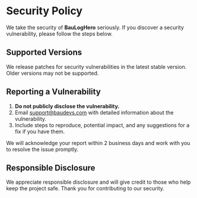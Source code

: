 # Security Policy

We take the security of **BauLogHero** seriously. If you discover a security vulnerability, please follow the steps below.

## Supported Versions

We release patches for security vulnerabilities in the latest stable version. Older versions may not be supported.

## Reporting a Vulnerability

1. **Do not publicly disclose the vulnerability.**
2. Email [support@baudevs.com](mailto:support@baudevs.com) with detailed information about the vulnerability.
3. Include steps to reproduce, potential impact, and any suggestions for a fix if you have them.

We will acknowledge your report within 2 business days and work with you to resolve the issue promptly.

## Responsible Disclosure

We appreciate responsible disclosure and will give credit to those who help keep the project safe. Thank you for contributing to our security.
